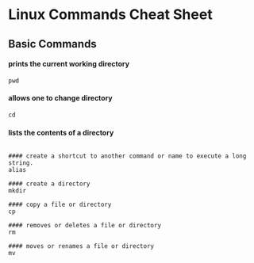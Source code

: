 # Linux Commands Cheat Sheet

## Basic Commands

#### prints the current working directory
```pwd```

#### allows one to change directory
```cd```

#### lists the contents of a directory
```ls
	
#### create a shortcut to another command or name to execute a long string.
alias

#### create a directory
mkdir

#### copy a file or directory
cp

#### removes or deletes a file or directory
rm

#### moves or renames a file or directory
mv

